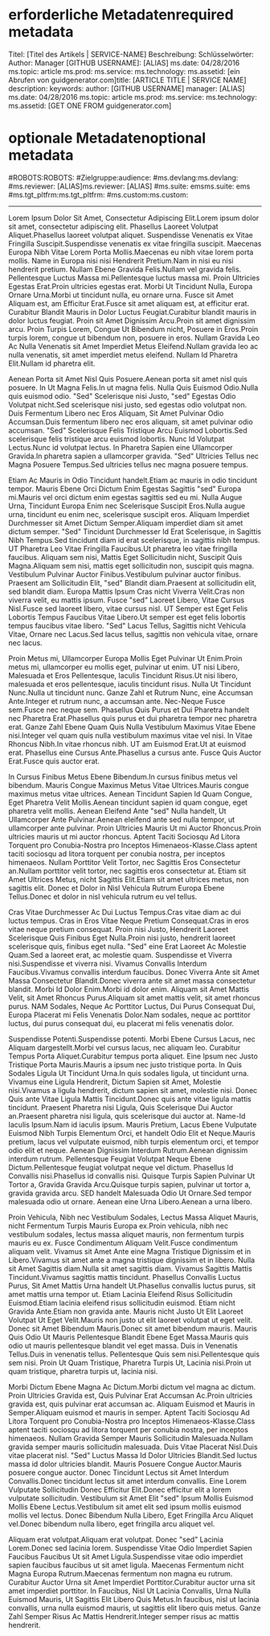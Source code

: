 # <a name="required-metadata"></a><span data-ttu-id="60ff7-101">erforderliche Metadaten</span><span class="sxs-lookup"><span data-stu-id="60ff7-101">required metadata</span></span>

<span data-ttu-id="60ff7-102">Titel: [Titel des Artikels | SERVICE-NAME] Beschreibung: Schlüsselwörter: Author: Manager [GITHUB USERNAME]: [ALIAS] ms.date: 04/28/2016 ms.topic: article ms.prod: ms.service: ms.technology: ms.assetid: [ein Abrufen von guidgenerator.com]</span><span class="sxs-lookup"><span data-stu-id="60ff7-102">title: [ARTICLE TITLE | SERVICE NAME] description: keywords: author: [GITHUB USERNAME] manager: [ALIAS] ms.date: 04/28/2016 ms.topic: article ms.prod: ms.service: ms.technology: ms.assetid: [GET ONE FROM guidgenerator.com]</span></span>

# <a name="optional-metadata"></a><span data-ttu-id="60ff7-103">optionale Metadaten</span><span class="sxs-lookup"><span data-stu-id="60ff7-103">optional metadata</span></span>

#<a name="robots"></a><span data-ttu-id="60ff7-104">ROBOTS:</span><span class="sxs-lookup"><span data-stu-id="60ff7-104">ROBOTS:</span></span>
#<a name="audience"></a><span data-ttu-id="60ff7-105">Zielgruppe:</span><span class="sxs-lookup"><span data-stu-id="60ff7-105">audience:</span></span>
#<a name="msdevlang"></a><span data-ttu-id="60ff7-106">ms.devlang:</span><span class="sxs-lookup"><span data-stu-id="60ff7-106">ms.devlang:</span></span>
#<a name="msreviewer-alias"></a><span data-ttu-id="60ff7-107">ms.reviewer: [ALIAS]</span><span class="sxs-lookup"><span data-stu-id="60ff7-107">ms.reviewer: [ALIAS]</span></span>
#<a name="mssuite-ems"></a><span data-ttu-id="60ff7-108">ms.suite: ems</span><span class="sxs-lookup"><span data-stu-id="60ff7-108">ms.suite: ems</span></span>
#<a name="mstgtpltfrm"></a><span data-ttu-id="60ff7-109">ms.tgt_pltfrm:</span><span class="sxs-lookup"><span data-stu-id="60ff7-109">ms.tgt_pltfrm:</span></span>
#<a name="mscustom"></a><span data-ttu-id="60ff7-110">ms.custom:</span><span class="sxs-lookup"><span data-stu-id="60ff7-110">ms.custom:</span></span>

---
<span data-ttu-id="60ff7-111">Lorem Ipsum Dolor Sit Amet, Consectetur Adipiscing Elit.</span><span class="sxs-lookup"><span data-stu-id="60ff7-111">Lorem ipsum dolor sit amet, consectetur adipiscing elit.</span></span> <span data-ttu-id="60ff7-112">Phasellus Laoreet Volutpat Aliquet.</span><span class="sxs-lookup"><span data-stu-id="60ff7-112">Phasellus laoreet volutpat aliquet.</span></span> <span data-ttu-id="60ff7-113">Suspendisse Venenatis ex Vitae Fringilla Suscipit.</span><span class="sxs-lookup"><span data-stu-id="60ff7-113">Suspendisse venenatis ex vitae fringilla suscipit.</span></span> <span data-ttu-id="60ff7-114">Maecenas Europa Nibh Vitae Lorem Porta Mollis.</span><span class="sxs-lookup"><span data-stu-id="60ff7-114">Maecenas eu nibh vitae lorem porta mollis.</span></span> <span data-ttu-id="60ff7-115">Name in Europa nisi nisi Hendrerit Pretium.</span><span class="sxs-lookup"><span data-stu-id="60ff7-115">Nam in nisi eu nisi hendrerit pretium.</span></span> <span data-ttu-id="60ff7-116">Nullam Ebene Gravida Felis.</span><span class="sxs-lookup"><span data-stu-id="60ff7-116">Nullam vel gravida felis.</span></span> <span data-ttu-id="60ff7-117">Pellentesque Luctus Massa mi.</span><span class="sxs-lookup"><span data-stu-id="60ff7-117">Pellentesque luctus massa mi.</span></span> <span data-ttu-id="60ff7-118">Proin Ultricies Egestas Erat.</span><span class="sxs-lookup"><span data-stu-id="60ff7-118">Proin ultricies egestas erat.</span></span> <span data-ttu-id="60ff7-119">Morbi Ut Tincidunt Nulla, Europa Ornare Urna.</span><span class="sxs-lookup"><span data-stu-id="60ff7-119">Morbi ut tincidunt nulla, eu ornare urna.</span></span> <span data-ttu-id="60ff7-120">Fusce sit Amet Aliquam est, am Efficitur Erat.</span><span class="sxs-lookup"><span data-stu-id="60ff7-120">Fusce sit amet aliquam est, at efficitur erat.</span></span> <span data-ttu-id="60ff7-121">Curabitur Blandit Mauris in Dolor Luctus Feugiat.</span><span class="sxs-lookup"><span data-stu-id="60ff7-121">Curabitur blandit mauris in dolor luctus feugiat.</span></span> <span data-ttu-id="60ff7-122">Proin sit Amet Dignissim Arcu.</span><span class="sxs-lookup"><span data-stu-id="60ff7-122">Proin sit amet dignissim arcu.</span></span> <span data-ttu-id="60ff7-123">Proin Turpis Lorem, Congue Ut Bibendum nicht, Posuere in Eros.</span><span class="sxs-lookup"><span data-stu-id="60ff7-123">Proin turpis lorem, congue ut bibendum non, posuere in eros.</span></span> <span data-ttu-id="60ff7-124">Nullam Gravida Leo Ac Nulla Venenatis sit Amet Imperdiet Metus Eleifend.</span><span class="sxs-lookup"><span data-stu-id="60ff7-124">Nullam gravida leo ac nulla venenatis, sit amet imperdiet metus eleifend.</span></span> <span data-ttu-id="60ff7-125">Nullam Id Pharetra Elit.</span><span class="sxs-lookup"><span data-stu-id="60ff7-125">Nullam id pharetra elit.</span></span>

<span data-ttu-id="60ff7-126">Aenean Porta sit Amet Nisl Quis Posuere.</span><span class="sxs-lookup"><span data-stu-id="60ff7-126">Aenean porta sit amet nisl quis posuere.</span></span> <span data-ttu-id="60ff7-127">In Ut Magna Felis.</span><span class="sxs-lookup"><span data-stu-id="60ff7-127">In ut magna felis.</span></span> <span data-ttu-id="60ff7-128">Nulla Quis Euismod Odio.</span><span class="sxs-lookup"><span data-stu-id="60ff7-128">Nulla quis euismod odio.</span></span> <span data-ttu-id="60ff7-129">"Sed" Scelerisque nisi Justo, "sed" Egestas Odio Volutpat nicht.</span><span class="sxs-lookup"><span data-stu-id="60ff7-129">Sed scelerisque nisi justo, sed egestas odio volutpat non.</span></span> <span data-ttu-id="60ff7-130">Duis Fermentum Libero nec Eros Aliquam, Sit Amet Pulvinar Odio Accumsan.</span><span class="sxs-lookup"><span data-stu-id="60ff7-130">Duis fermentum libero nec eros aliquam, sit amet pulvinar odio accumsan.</span></span> <span data-ttu-id="60ff7-131">"Sed" Scelerisque Felis Tristique Arcu Euismod Lobortis.</span><span class="sxs-lookup"><span data-stu-id="60ff7-131">Sed scelerisque felis tristique arcu euismod lobortis.</span></span> <span data-ttu-id="60ff7-132">Nunc Id Volutpat Lectus.</span><span class="sxs-lookup"><span data-stu-id="60ff7-132">Nunc id volutpat lectus.</span></span> <span data-ttu-id="60ff7-133">In Pharetra Sapien eine Ullamcorper Gravida.</span><span class="sxs-lookup"><span data-stu-id="60ff7-133">In pharetra sapien a ullamcorper gravida.</span></span> <span data-ttu-id="60ff7-134">"Sed" Ultricies Tellus nec Magna Posuere Tempus.</span><span class="sxs-lookup"><span data-stu-id="60ff7-134">Sed ultricies tellus nec magna posuere tempus.</span></span>

<span data-ttu-id="60ff7-135">Etiam Ac Mauris in Odio Tincidunt handelt.</span><span class="sxs-lookup"><span data-stu-id="60ff7-135">Etiam ac mauris in odio tincidunt tempor.</span></span> <span data-ttu-id="60ff7-136">Mauris Ebene Orci Dictum Enim Egestas Sagittis "sed" Europa mi.</span><span class="sxs-lookup"><span data-stu-id="60ff7-136">Mauris vel orci dictum enim egestas sagittis sed eu mi.</span></span> <span data-ttu-id="60ff7-137">Nulla Augue Urna, Tincidunt Europa Enim nec Scelerisque Suscipit Eros.</span><span class="sxs-lookup"><span data-stu-id="60ff7-137">Nulla augue urna, tincidunt eu enim nec, scelerisque suscipit eros.</span></span> <span data-ttu-id="60ff7-138">Aliquam Imperdiet Durchmesser sit Amet Dictum Semper.</span><span class="sxs-lookup"><span data-stu-id="60ff7-138">Aliquam imperdiet diam sit amet dictum semper.</span></span> <span data-ttu-id="60ff7-139">"Sed" Tincidunt Durchmesser Id Erat Scelerisque, in Sagittis Nibh Tempus.</span><span class="sxs-lookup"><span data-stu-id="60ff7-139">Sed tincidunt diam id erat scelerisque, in sagittis nibh tempus.</span></span> <span data-ttu-id="60ff7-140">UT Pharetra Leo Vitae Fringilla Faucibus.</span><span class="sxs-lookup"><span data-stu-id="60ff7-140">Ut pharetra leo vitae fringilla faucibus.</span></span> <span data-ttu-id="60ff7-141">Aliquam sem nisi, Mattis Eget Sollicitudin nicht, Suscipit Quis Magna.</span><span class="sxs-lookup"><span data-stu-id="60ff7-141">Aliquam sem nisi, mattis eget sollicitudin non, suscipit quis magna.</span></span> <span data-ttu-id="60ff7-142">Vestibulum Pulvinar Auctor Finibus.</span><span class="sxs-lookup"><span data-stu-id="60ff7-142">Vestibulum pulvinar auctor finibus.</span></span> <span data-ttu-id="60ff7-143">Praesent am Sollicitudin Elit, "sed" Blandit diam.</span><span class="sxs-lookup"><span data-stu-id="60ff7-143">Praesent at sollicitudin elit, sed blandit diam.</span></span> <span data-ttu-id="60ff7-144">Europa Mattis Ipsum Cras nicht Viverra Velit.</span><span class="sxs-lookup"><span data-stu-id="60ff7-144">Cras non viverra velit, eu mattis ipsum.</span></span> <span data-ttu-id="60ff7-145">Fusce "sed" Laoreet Libero, Vitae Cursus Nisl.</span><span class="sxs-lookup"><span data-stu-id="60ff7-145">Fusce sed laoreet libero, vitae cursus nisl.</span></span> <span data-ttu-id="60ff7-146">UT Semper est Eget Felis Lobortis Tempus Faucibus Vitae Libero.</span><span class="sxs-lookup"><span data-stu-id="60ff7-146">Ut semper est eget felis lobortis tempus faucibus vitae libero.</span></span> <span data-ttu-id="60ff7-147">"Sed" Lacus Tellus, Sagittis nicht Vehicula Vitae, Ornare nec Lacus.</span><span class="sxs-lookup"><span data-stu-id="60ff7-147">Sed lacus tellus, sagittis non vehicula vitae, ornare nec lacus.</span></span>

<span data-ttu-id="60ff7-148">Proin Metus mi, Ullamcorper Europa Mollis Eget Pulvinar Ut Enim.</span><span class="sxs-lookup"><span data-stu-id="60ff7-148">Proin metus mi, ullamcorper eu mollis eget, pulvinar ut enim.</span></span> <span data-ttu-id="60ff7-149">UT nisi Libero, Malesuada et Eros Pellentesque, Iaculis Tincidunt Risus.</span><span class="sxs-lookup"><span data-stu-id="60ff7-149">Ut nisi libero, malesuada et eros pellentesque, iaculis tincidunt risus.</span></span> <span data-ttu-id="60ff7-150">Nulla Ut Tincidunt Nunc.</span><span class="sxs-lookup"><span data-stu-id="60ff7-150">Nulla ut tincidunt nunc.</span></span> <span data-ttu-id="60ff7-151">Ganze Zahl et Rutrum Nunc, eine Accumsan Ante.</span><span class="sxs-lookup"><span data-stu-id="60ff7-151">Integer et rutrum nunc, a accumsan ante.</span></span> <span data-ttu-id="60ff7-152">Nec-Neque Fusce sem.</span><span class="sxs-lookup"><span data-stu-id="60ff7-152">Fusce nec neque sem.</span></span> <span data-ttu-id="60ff7-153">Phasellus Quis Purus et Dui Pharetra handelt nec Pharetra Erat.</span><span class="sxs-lookup"><span data-stu-id="60ff7-153">Phasellus quis purus et dui pharetra tempor nec pharetra erat.</span></span> <span data-ttu-id="60ff7-154">Ganze Zahl Ebene Quam Quis Nulla Vestibulum Maximus Vitae Ebene nisi.</span><span class="sxs-lookup"><span data-stu-id="60ff7-154">Integer vel quam quis nulla vestibulum maximus vitae vel nisi.</span></span> <span data-ttu-id="60ff7-155">In Vitae Rhoncus Nibh.</span><span class="sxs-lookup"><span data-stu-id="60ff7-155">In vitae rhoncus nibh.</span></span> <span data-ttu-id="60ff7-156">UT am Euismod Erat.</span><span class="sxs-lookup"><span data-stu-id="60ff7-156">Ut at euismod erat.</span></span> <span data-ttu-id="60ff7-157">Phasellus eine Cursus Ante.</span><span class="sxs-lookup"><span data-stu-id="60ff7-157">Phasellus a cursus ante.</span></span> <span data-ttu-id="60ff7-158">Fusce Quis Auctor Erat.</span><span class="sxs-lookup"><span data-stu-id="60ff7-158">Fusce quis auctor erat.</span></span>

<span data-ttu-id="60ff7-159">In Cursus Finibus Metus Ebene Bibendum.</span><span class="sxs-lookup"><span data-stu-id="60ff7-159">In cursus finibus metus vel bibendum.</span></span> <span data-ttu-id="60ff7-160">Mauris Congue Maximus Metus Vitae Ultrices.</span><span class="sxs-lookup"><span data-stu-id="60ff7-160">Mauris congue maximus metus vitae ultrices.</span></span> <span data-ttu-id="60ff7-161">Aenean Tincidunt Sapien Id Quam Congue, Eget Pharetra Velit Mollis.</span><span class="sxs-lookup"><span data-stu-id="60ff7-161">Aenean tincidunt sapien id quam congue, eget pharetra velit mollis.</span></span> <span data-ttu-id="60ff7-162">Aenean Eleifend Ante "sed" Nulla handelt, Ut Ullamcorper Ante Pulvinar.</span><span class="sxs-lookup"><span data-stu-id="60ff7-162">Aenean eleifend ante sed nulla tempor, ut ullamcorper ante pulvinar.</span></span> <span data-ttu-id="60ff7-163">Proin Ultricies Mauris Ut mi Auctor Rhoncus.</span><span class="sxs-lookup"><span data-stu-id="60ff7-163">Proin ultricies mauris ut mi auctor rhoncus.</span></span> <span data-ttu-id="60ff7-164">Aptent Taciti Sociosqu Ad Litora Torquent pro Conubia-Nostra pro Inceptos Himenaeos-Klasse.</span><span class="sxs-lookup"><span data-stu-id="60ff7-164">Class aptent taciti sociosqu ad litora torquent per conubia nostra, per inceptos himenaeos.</span></span> <span data-ttu-id="60ff7-165">Nullam Porttitor Velit Tortor, nec Sagittis Eros Consectetur an.</span><span class="sxs-lookup"><span data-stu-id="60ff7-165">Nullam porttitor velit tortor, nec sagittis eros consectetur at.</span></span> <span data-ttu-id="60ff7-166">Etiam sit Amet Ultrices Metus, nicht Sagittis Elit.</span><span class="sxs-lookup"><span data-stu-id="60ff7-166">Etiam sit amet ultrices metus, non sagittis elit.</span></span> <span data-ttu-id="60ff7-167">Donec et Dolor in Nisl Vehicula Rutrum Europa Ebene Tellus.</span><span class="sxs-lookup"><span data-stu-id="60ff7-167">Donec et dolor in nisl vehicula rutrum eu vel tellus.</span></span>

<span data-ttu-id="60ff7-168">Cras Vitae Durchmesser Ac Dui Luctus Tempus.</span><span class="sxs-lookup"><span data-stu-id="60ff7-168">Cras vitae diam ac dui luctus tempus.</span></span> <span data-ttu-id="60ff7-169">Cras in Eros Vitae Neque Pretium Consequat.</span><span class="sxs-lookup"><span data-stu-id="60ff7-169">Cras in eros vitae neque pretium consequat.</span></span> <span data-ttu-id="60ff7-170">Proin nisi Justo, Hendrerit Laoreet Scelerisque Quis Finibus Eget Nulla.</span><span class="sxs-lookup"><span data-stu-id="60ff7-170">Proin nisi justo, hendrerit laoreet scelerisque quis, finibus eget nulla.</span></span> <span data-ttu-id="60ff7-171">"Sed" eine Erat Laoreet Ac Molestie Quam.</span><span class="sxs-lookup"><span data-stu-id="60ff7-171">Sed a laoreet erat, ac molestie quam.</span></span> <span data-ttu-id="60ff7-172">Suspendisse et Viverra nisi.</span><span class="sxs-lookup"><span data-stu-id="60ff7-172">Suspendisse et viverra nisi.</span></span> <span data-ttu-id="60ff7-173">Vivamus Convallis Interdum Faucibus.</span><span class="sxs-lookup"><span data-stu-id="60ff7-173">Vivamus convallis interdum faucibus.</span></span> <span data-ttu-id="60ff7-174">Donec Viverra Ante sit Amet Massa Consectetur Blandit.</span><span class="sxs-lookup"><span data-stu-id="60ff7-174">Donec viverra ante sit amet massa consectetur blandit.</span></span> <span data-ttu-id="60ff7-175">Morbi Id Dolor Enim.</span><span class="sxs-lookup"><span data-stu-id="60ff7-175">Morbi id dolor enim.</span></span> <span data-ttu-id="60ff7-176">Aliquam sit Amet Mattis Velit, sit Amet Rhoncus Purus.</span><span class="sxs-lookup"><span data-stu-id="60ff7-176">Aliquam sit amet mattis velit, sit amet rhoncus purus.</span></span> <span data-ttu-id="60ff7-177">NAM Sodales, Neque Ac Porttitor Luctus, Dui Purus Consequat Dui, Europa Placerat mi Felis Venenatis Dolor.</span><span class="sxs-lookup"><span data-stu-id="60ff7-177">Nam sodales, neque ac porttitor luctus, dui purus consequat dui, eu placerat mi felis venenatis dolor.</span></span>

<span data-ttu-id="60ff7-178">Suspendisse Potenti.</span><span class="sxs-lookup"><span data-stu-id="60ff7-178">Suspendisse potenti.</span></span> <span data-ttu-id="60ff7-179">Morbi Ebene Cursus Lacus, nec Aliquam dargestellt.</span><span class="sxs-lookup"><span data-stu-id="60ff7-179">Morbi vel cursus lacus, nec aliquam leo.</span></span> <span data-ttu-id="60ff7-180">Curabitur Tempus Porta Aliquet.</span><span class="sxs-lookup"><span data-stu-id="60ff7-180">Curabitur tempus porta aliquet.</span></span> <span data-ttu-id="60ff7-181">Eine Ipsum nec Justo Tristique Porta Mauris.</span><span class="sxs-lookup"><span data-stu-id="60ff7-181">Mauris a ipsum nec justo tristique porta.</span></span> <span data-ttu-id="60ff7-182">In Quis Sodales Ligula Ut Tincidunt Urna.</span><span class="sxs-lookup"><span data-stu-id="60ff7-182">In quis sodales ligula, ut tincidunt urna.</span></span> <span data-ttu-id="60ff7-183">Vivamus eine Ligula Hendrerit, Dictum Sapien sit Amet, Molestie nisi.</span><span class="sxs-lookup"><span data-stu-id="60ff7-183">Vivamus a ligula hendrerit, dictum sapien sit amet, molestie nisi.</span></span> <span data-ttu-id="60ff7-184">Donec Quis ante Vitae Ligula Mattis Tincidunt.</span><span class="sxs-lookup"><span data-stu-id="60ff7-184">Donec quis ante vitae ligula mattis tincidunt.</span></span> <span data-ttu-id="60ff7-185">Praesent Pharetra nisi Ligula, Quis Scelerisque Dui Auctor an.</span><span class="sxs-lookup"><span data-stu-id="60ff7-185">Praesent pharetra nisi ligula, quis scelerisque dui auctor at.</span></span> <span data-ttu-id="60ff7-186">Name-Id Iaculis Ipsum.</span><span class="sxs-lookup"><span data-stu-id="60ff7-186">Nam id iaculis ipsum.</span></span> <span data-ttu-id="60ff7-187">Mauris Pretium, Lacus Ebene Vulputate Euismod Nibh Turpis Elementum Orci, et handelt Odio Elit et Neque.</span><span class="sxs-lookup"><span data-stu-id="60ff7-187">Mauris pretium, lacus vel vulputate euismod, nibh turpis elementum orci, et tempor odio elit et neque.</span></span> <span data-ttu-id="60ff7-188">Aenean Dignissim Interdum Rutrum.</span><span class="sxs-lookup"><span data-stu-id="60ff7-188">Aenean dignissim interdum rutrum.</span></span> <span data-ttu-id="60ff7-189">Pellentesque Feugiat Volutpat Neque Ebene Dictum.</span><span class="sxs-lookup"><span data-stu-id="60ff7-189">Pellentesque feugiat volutpat neque vel dictum.</span></span> <span data-ttu-id="60ff7-190">Phasellus Id Convallis nisi.</span><span class="sxs-lookup"><span data-stu-id="60ff7-190">Phasellus id convallis nisi.</span></span> <span data-ttu-id="60ff7-191">Quisque Turpis Sapien Pulvinar Ut Tortor a, Gravida Gravida Arcu.</span><span class="sxs-lookup"><span data-stu-id="60ff7-191">Quisque turpis sapien, pulvinar ut tortor a, gravida gravida arcu.</span></span> <span data-ttu-id="60ff7-192">SED handelt Malesuada Odio Ut Ornare.</span><span class="sxs-lookup"><span data-stu-id="60ff7-192">Sed tempor malesuada odio ut ornare.</span></span> <span data-ttu-id="60ff7-193">Aenean eine Urna Libero.</span><span class="sxs-lookup"><span data-stu-id="60ff7-193">Aenean a urna libero.</span></span>

<span data-ttu-id="60ff7-194">Proin Vehicula, Nibh nec Vestibulum Sodales, Lectus Massa Aliquet Mauris, nicht Fermentum Turpis Mauris Europa ex.</span><span class="sxs-lookup"><span data-stu-id="60ff7-194">Proin vehicula, nibh nec vestibulum sodales, lectus massa aliquet mauris, non fermentum turpis mauris eu ex.</span></span> <span data-ttu-id="60ff7-195">Fusce Condimentum Aliquam Velit.</span><span class="sxs-lookup"><span data-stu-id="60ff7-195">Fusce condimentum aliquam velit.</span></span> <span data-ttu-id="60ff7-196">Vivamus sit Amet Ante eine Magna Tristique Dignissim et in Libero.</span><span class="sxs-lookup"><span data-stu-id="60ff7-196">Vivamus sit amet ante a magna tristique dignissim et in libero.</span></span> <span data-ttu-id="60ff7-197">Nulla sit Amet Sagittis diam.</span><span class="sxs-lookup"><span data-stu-id="60ff7-197">Nulla sit amet sagittis diam.</span></span> <span data-ttu-id="60ff7-198">Vivamus Sagittis Mattis Tincidunt.</span><span class="sxs-lookup"><span data-stu-id="60ff7-198">Vivamus sagittis mattis tincidunt.</span></span> <span data-ttu-id="60ff7-199">Phasellus Convallis Luctus Purus, Sit Amet Mattis Urna handelt Ut.</span><span class="sxs-lookup"><span data-stu-id="60ff7-199">Phasellus convallis luctus purus, sit amet mattis urna tempor ut.</span></span> <span data-ttu-id="60ff7-200">Etiam Lacinia Eleifend Risus Sollicitudin Euismod.</span><span class="sxs-lookup"><span data-stu-id="60ff7-200">Etiam lacinia eleifend risus sollicitudin euismod.</span></span> <span data-ttu-id="60ff7-201">Etiam nicht Gravida Ante.</span><span class="sxs-lookup"><span data-stu-id="60ff7-201">Etiam non gravida ante.</span></span> <span data-ttu-id="60ff7-202">Mauris nicht Justo Ut Elit Laoreet Volutpat Ut Eget Velit.</span><span class="sxs-lookup"><span data-stu-id="60ff7-202">Mauris non justo ut elit laoreet volutpat ut eget velit.</span></span> <span data-ttu-id="60ff7-203">Donec sit Amet Bibendum Mauris.</span><span class="sxs-lookup"><span data-stu-id="60ff7-203">Donec sit amet bibendum mauris.</span></span> <span data-ttu-id="60ff7-204">Mauris Quis Odio Ut Mauris Pellentesque Blandit Ebene Eget Massa.</span><span class="sxs-lookup"><span data-stu-id="60ff7-204">Mauris quis odio ut mauris pellentesque blandit vel eget massa.</span></span> <span data-ttu-id="60ff7-205">Duis in Venenatis Tellus.</span><span class="sxs-lookup"><span data-stu-id="60ff7-205">Duis in venenatis tellus.</span></span> <span data-ttu-id="60ff7-206">Pellentesque Quis sem nisi.</span><span class="sxs-lookup"><span data-stu-id="60ff7-206">Pellentesque quis sem nisi.</span></span> <span data-ttu-id="60ff7-207">Proin Ut Quam Tristique, Pharetra Turpis Ut, Lacinia nisi.</span><span class="sxs-lookup"><span data-stu-id="60ff7-207">Proin ut quam tristique, pharetra turpis ut, lacinia nisi.</span></span>

<span data-ttu-id="60ff7-208">Morbi Dictum Ebene Magna Ac Dictum.</span><span class="sxs-lookup"><span data-stu-id="60ff7-208">Morbi dictum vel magna ac dictum.</span></span> <span data-ttu-id="60ff7-209">Proin Ultricies Gravida est, Quis Pulvinar Erat Accumsan Ac.</span><span class="sxs-lookup"><span data-stu-id="60ff7-209">Proin ultricies gravida est, quis pulvinar erat accumsan ac.</span></span> <span data-ttu-id="60ff7-210">Aliquam Euismod et Mauris in Semper.</span><span class="sxs-lookup"><span data-stu-id="60ff7-210">Aliquam euismod et mauris in semper.</span></span> <span data-ttu-id="60ff7-211">Aptent Taciti Sociosqu Ad Litora Torquent pro Conubia-Nostra pro Inceptos Himenaeos-Klasse.</span><span class="sxs-lookup"><span data-stu-id="60ff7-211">Class aptent taciti sociosqu ad litora torquent per conubia nostra, per inceptos himenaeos.</span></span> <span data-ttu-id="60ff7-212">Nullam Gravida Semper Mauris Sollicitudin Malesuada.</span><span class="sxs-lookup"><span data-stu-id="60ff7-212">Nullam gravida semper mauris sollicitudin malesuada.</span></span> <span data-ttu-id="60ff7-213">Duis Vitae Placerat Nisl.</span><span class="sxs-lookup"><span data-stu-id="60ff7-213">Duis vitae placerat nisl.</span></span> <span data-ttu-id="60ff7-214">"Sed" Luctus Massa Id Dolor Ultricies Blandit.</span><span class="sxs-lookup"><span data-stu-id="60ff7-214">Sed luctus massa id dolor ultricies blandit.</span></span> <span data-ttu-id="60ff7-215">Mauris Posuere Congue Auctor.</span><span class="sxs-lookup"><span data-stu-id="60ff7-215">Mauris posuere congue auctor.</span></span> <span data-ttu-id="60ff7-216">Donec Tincidunt Lectus sit Amet Interdum Convallis.</span><span class="sxs-lookup"><span data-stu-id="60ff7-216">Donec tincidunt lectus sit amet interdum convallis.</span></span> <span data-ttu-id="60ff7-217">Eine Lorem Vulputate Sollicitudin Donec Efficitur Elit.</span><span class="sxs-lookup"><span data-stu-id="60ff7-217">Donec efficitur elit a lorem vulputate sollicitudin.</span></span> <span data-ttu-id="60ff7-218">Vestibulum sit Amet Elit "sed" Ipsum Mollis Euismod Mollis Ebene Lectus.</span><span class="sxs-lookup"><span data-stu-id="60ff7-218">Vestibulum sit amet elit sed ipsum mollis euismod mollis vel lectus.</span></span> <span data-ttu-id="60ff7-219">Donec Bibendum Nulla Libero, Eget Fringilla Arcu Aliquet vel.</span><span class="sxs-lookup"><span data-stu-id="60ff7-219">Donec bibendum nulla libero, eget fringilla arcu aliquet vel.</span></span>

<span data-ttu-id="60ff7-220">Aliquam erat volutpat.</span><span class="sxs-lookup"><span data-stu-id="60ff7-220">Aliquam erat volutpat.</span></span> <span data-ttu-id="60ff7-221">Donec "sed" Lacinia Lorem.</span><span class="sxs-lookup"><span data-stu-id="60ff7-221">Donec sed lacinia lorem.</span></span> <span data-ttu-id="60ff7-222">Suspendisse Vitae Odio Imperdiet Sapien Faucibus Faucibus Ut sit Amet Ligula.</span><span class="sxs-lookup"><span data-stu-id="60ff7-222">Suspendisse vitae odio imperdiet sapien faucibus faucibus ut sit amet ligula.</span></span> <span data-ttu-id="60ff7-223">Maecenas Fermentum nicht Magna Europa Rutrum.</span><span class="sxs-lookup"><span data-stu-id="60ff7-223">Maecenas fermentum non magna eu rutrum.</span></span> <span data-ttu-id="60ff7-224">Curabitur Auctor Urna sit Amet Imperdiet Porttitor.</span><span class="sxs-lookup"><span data-stu-id="60ff7-224">Curabitur auctor urna sit amet imperdiet porttitor.</span></span> <span data-ttu-id="60ff7-225">In Faucibus, Nisl Ut Lacinia Convallis, Urna Nulla Euismod Mauris, Ut Sagittis Elit Libero Quis Metus.</span><span class="sxs-lookup"><span data-stu-id="60ff7-225">In faucibus, nisl ut lacinia convallis, urna nulla euismod mauris, ut sagittis elit libero quis metus.</span></span> <span data-ttu-id="60ff7-226">Ganze Zahl Semper Risus Ac Mattis Hendrerit.</span><span class="sxs-lookup"><span data-stu-id="60ff7-226">Integer semper risus ac mattis hendrerit.</span></span>
